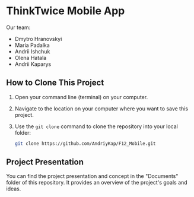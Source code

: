 # ThinkTwice Mobile App

Our team:
 - Dmytro Hranovskyi
 - Maria Padalka
 - Andrii Ishchuk
 - Olena Hatala
 - Andrii Kaparys

## How to Clone This Project

1. Open your command line (terminal) on your computer.

2. Navigate to the location on your computer where you want to save this project.

3. Use the `git clone` command to clone the repository into your local folder:

   ```bash
   git clone https://github.com/AndriyKap/F12_Mobile.git
   
## Project Presentation
You can find the project presentation and concept in the "Documents" folder of this repository. It provides an overview of the project's goals and ideas.
